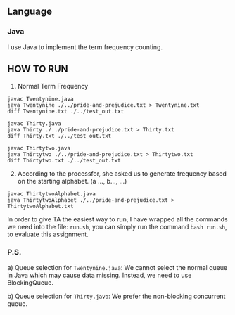 ## Language
### Java
I use Java to implement the term frequency counting.

## HOW TO RUN
1. Normal Term Frequency
```shell
javac Twentynine.java
java Twentynine ./../pride-and-prejudice.txt > Twentynine.txt
diff Twentynine.txt ./../test_out.txt

javac Thirty.java
java Thirty ./../pride-and-prejudice.txt > Thirty.txt
diff Thirty.txt ./../test_out.txt

javac Thirtytwo.java
java Thirtytwo ./../pride-and-prejudice.txt > Thirtytwo.txt
diff Thirtytwo.txt ./../test_out.txt
```
2. According to the processfor, she asked us to generate frequency based on the starting alphabet. (a ..., b..., ...)
```
javac ThirtytwoAlphabet.java                       
java ThirtytwoAlphabet ./../pride-and-prejudice.txt > ThirtytwoAlphabet.txt
```

In order to give TA the easiest way to run, I have wrapped all the commands we need into the file: ```run.sh```, you can simply run the command ```bash run.sh```, to evaluate this assignment.

### P.S.
a) Queue selection for ```Twentynine.java```: We cannot select the normal queue in Java which may cause data missing. Instead, we need to use BlockingQueue.

b) Queue selection for ```Thirty.java```: We prefer the non-blocking concurrent queue.
